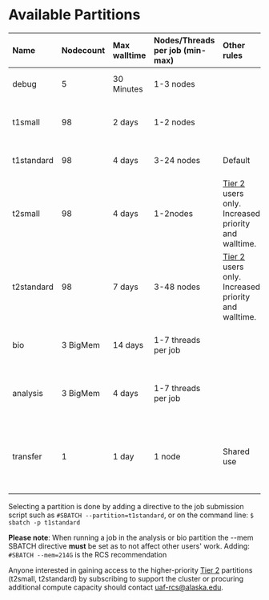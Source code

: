 # Available Partitions

| Name | Nodecount | Max walltime | Nodes/Threads per job \(min-max\) | Other rules | Purpose |
| :--- | :--- | :--- | :--- | :--- | :--- |
| debug | 5 | 30 Minutes | 1-3 nodes |  | For debugging job scripts |
| t1small | 98 | 2 days | 1-2 nodes |  | For short, small jobs with quick turnover |
| t1standard | 98 | 4 days | 3-24 nodes | Default | General-purpose partition |
| t2small | 98 | 4 days | 1-2nodes | [Tier 2](../community-condo-model/community-condo-model.md#tier2) users only. Increased priority and walltime. | Tier 2 version of t1small |
| t2standard | 98 | 7 days | 3-48 nodes | [Tier 2](../community-condo-model/community-condo-model.md#tier2) users only. Increased priority and walltime. | Tier 2 general-purpose partition |
| bio | 3 BigMem | 14 days | 1-7 threads per job |  | For high memory, low CPU jobs |
| analysis | 3 BigMem | 4 days | 1-7 threads per job |  | For serial, post-processing and data analysis |
| transfer | 1 | 1 day | 1 node | Shared use | Copy files between archival storage and scratch space |

Selecting a partition is done by adding a directive to the job submission script such as `#SBATCH --partition=t1standard`, or on the command line: `$ sbatch -p t1standard`

**Please note**: When running a job in the analysis or bio partition the --mem SBATCH directive **must** be set as to not affect other users' work. Adding: `#SBATCH --mem=214G` is the RCS recommendation

Anyone interested in gaining access to the higher-priority [Tier 2](../community-condo-model/community-condo-model.md#tier2) partitions \(t2small, t2standard\) by subscribing to support the cluster or procuring additional compute capacity should contact [uaf-rcs@alaska.edu](mailto:uaf-rcs@alaska.edu).

